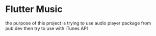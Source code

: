 # Flutter Music

the purpose of this project is trying to use audio player package from pub.dev then try to use with iTunes API
